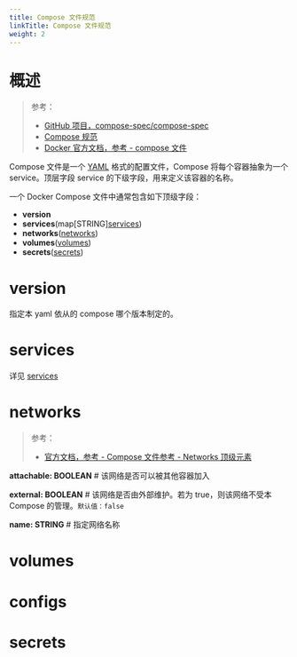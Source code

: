 ```yaml
---
title: Compose 文件规范
linkTitle: Compose 文件规范
weight: 2
---
```


# 概述

> 参考：
>
> - [GitHub 项目，compose-spec/compose-spec](https://github.com/compose-spec/compose-spec)
> - [Compose 规范](https://compose-spec.io/)
> - [Docker 官方文档，参考 - compose 文件](https://docs.docker.com/reference/compose-file/)

Compose 文件是一个 [YAML](/docs/2.编程/无法分类的语言/YAML.md) 格式的配置文件，Compose 将每个容器抽象为一个 service。顶层字段 service 的下级字段，用来定义该容器的名称。

一个 Docker Compose 文件中通常包含如下顶级字段：

- **version**
- **services**(map\[STRING][services](#services))
- **networks**([networks](#networks))
- **volumes**([volumes](#volumes))
- **secrets**([secrets](#secrets))

# version

指定本 yaml 依从的 compose 哪个版本制定的。

# services

详见 [services](/docs/10.云原生/Containerization%20implementation/Docker/Compose/services.md)

# networks

> 参考：
>
> - [官方文档，参考 - Compose 文件参考 - Networks 顶级元素](https://docs.docker.com/reference/compose-file/networks/)

**attachable: BOOLEAN** # 该网络是否可以被其他容器加入

**external: BOOLEAN** # 该网络是否由外部维护。若为 true，则该网络不受本 Compose 的管理。`默认值：false`

**name: STRING** # 指定网络名称

# volumes

# configs

# secrets

